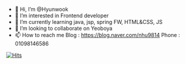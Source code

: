 - 👋 Hi, I’m @Hyunwook
- 👀 I’m interested in Frontend developer
- 🌱 I’m currently learning java, jsp, spring FW, HTML&CSS, JS
- 💞️ I’m looking to collaborate on Yeoboya
- 📫 How to reach me 
  Blog : https://blog.naver.com/nhu9814 
  Phone : 01098146586

[![Hits](https://hits.seeyoufarm.com/api/count/incr/badge.svg?url=https%3A%2F%2Fgithub.com%2FHyunwook%2FHyunwook&count_bg=%2379C83D&title_bg=%23555555&icon=&icon_color=%23E7E7E7&title=hits&edge_flat=false)](https://hits.seeyoufarm.com)
